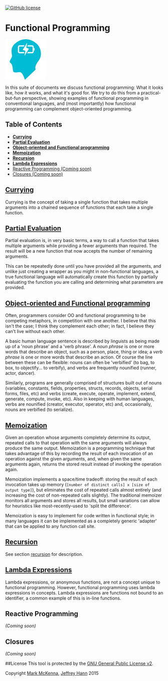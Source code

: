 [![GitHub license](https://img.shields.io/github/license/obihann-learning/functional-programming.svg)](https://github.com/obihann-learning/functional-programming/blob/master/LICENSE)

# Functional Programming

[![logo](https://raw.githubusercontent.com/learn-something-new/learn-something-new.github.io/master/logo.png?v=2)](#)

In this suite of documents we discuss functional programming: What it looks like, how it works, and what it's good for.  We try to do this from a practical-but-fun perspective, showing examples of functional programming in conventional languages, and (most importantly) how functional programming can complement object-oriented programming.

## Table of Contents

+ **[Currying](/currying)**
+ **[Partial Evaluation](/partial-eval)**
+ **[Object-oriented and Functional programming](/object-oriented)**
+ **[Memoization](/memoization)**
+ **[Recursion](/recursion )**
+ **[Lambda Expressions](/lambda)**
+ [Reactive Programming (Coming soon)](#)
+ [Closures (Coming soon)](#)

## [Currying](/currying)

Currying is the concept of taking a single function that takes multiple arguments into a chained sequence
of functions that each take a single function.

## [Partial Evaluation](/partial-eval)

Partial evaluation is, in very basic terms, a way to call a function that takes multiple arguments while 
providing a fewer arguments than required. The result will be a new function that now accepts the number of remaining arguments. 

This can be repeatedly done until you have provided all the arguments, and unlike just creating a wrapper as you might in 
non-functional languages, a true functional language will automatically create this function by partially evaluating the function you 
are calling and determining what parameters are provided.

## [Object-oriented and Functional programming](/object-oriented)

Often, programmers consider OO and functional programming to be competing metaphors, in competition with one another. I believe that this isn't the case; I think they complement each other; in fact, I believe they can't live without each other.

A basic human language sentence is described by linguists as being made up of a 'noun phrase' and a 'verb phrase'.  A *noun phrase* is one or more words that describe an object, such as a person, place, thing or idea; a *verb phrase* is one or more words that describe an action.  Of course the line between these can be flexible: nouns can often be 'verbified' (to bag, to box, to objectify... to verbify), and verbs are frequently nounified (runner, actor, dancer).

Similarly, programs are generally comprised of structures built out of nouns (variables, constants, fields, properties, structs, records, objects, serial forms, files, etc) and verbs (create, execute, operate, implement, extend, generate, compute, invoke, etc).  Also in keeping with human languages, verbs are nounified (creator, executor, operator, etc) and, occasionally, nouns are verbified (to serialize).

## [Memoization](/memoization)

Given an operation whose arguments completely determine its output, repeated calls to that operation with the same arguments will always produce the same output.  Memoization is a programming technique that takes advantage of this by recording the result of each invocation of an operation against the given arguments, and, when given the same arguments again, returns the stored result instead of invoking the operation again.

Memoization implements a space/time tradeoff: storing the result of each invocation takes up memory (`[number of distinct calls] x [size of output type]`), but eliminates the cost of repeated calls almost entirely (and increasing the cost of non-repeated calls slightly).  The traditional memoizer monitors all arguments and stores all results, but small variations can allow for heuristics like most-recently-used to 'split the difference'.

Memoization is easy to implement for code written in functional style; in many languages it can be implemented as a completely generic 'adapter' that can be applied to any function call site.

## [Recursion](/recursion)

See section [recursion](/recursion) for description.

## [Lambda Expressions](/lambda)

Lambda expressions, or anonymous functions, are not a concept unique to functional programming. However, functional programming uses lambda expressions in concepts.
Lambda expressions are functions not bound to an identifier, a common example of this is in-line functions. 

## Reactive Programming

*(Coming soon)*

## Closures

*(Coming soon)*

##License
This tool is protected by the [GNU General Public License v2](http://www.gnu.org/licenses/gpl-2.0.html).

Copyright [Mark McKenna](https://github.com/markmckenna), [Jeffrey Hann](http://jeffreyhann.ca/) 2015
